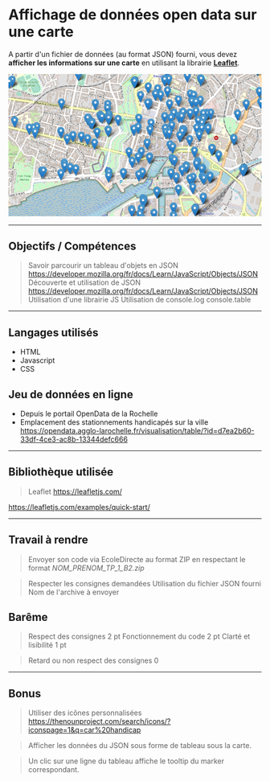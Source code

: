 # Affichage de données open data sur une carte

A partir d'un fichier de données (au format JSON) fourni, vous devez **afficher les informations sur une carte** en utilisant la librairie **[Leaflet](https://leafletjs.com/)**.

![img.png](img.png)

---

## Objectifs / Compétences

> Savoir parcourir un tableau d'objets en JSON
> https://developer.mozilla.org/fr/docs/Learn/JavaScript/Objects/JSON
> Découverte et utilisation de JSON
> https://developer.mozilla.org/fr/docs/Learn/JavaScript/Objects/JSON
> Utilisation d'une librairie JS
> Utilisation de console.log console.table

---

## Langages utilisés

- HTML
- Javascript
- CSS

## Jeu de données en ligne

- Depuis le portail OpenData de la Rochelle
- Emplacement des stationnements handicapés sur la ville
  https://opendata.agglo-larochelle.fr/visualisation/table/?id=d7ea2b60-33df-4ce3-ac8b-13344defc666

---

## Bibliothèque utilisée

> Leaflet
https://leafletjs.com/

https://leafletjs.com/examples/quick-start/

---

## Travail à rendre

> Envoyer son code via EcoleDirecte au format ZIP en respectant le format
*NOM_PRENOM_TP_1_B2.zip*

> Respecter les consignes demandées
> Utilisation du fichier JSON fourni
> Nom de l'archive à envoyer

## Barême

> Respect des consignes     2 pt
> Fonctionnement du code    2 pt
> Clarté et lisibilité      1 pt

> Retard ou non respect des consignes 0

***

## Bonus

> Utiliser des icônes personnalisées
> https://thenounproject.com/search/icons/?iconspage=1&q=car%20handicap

> Afficher les données du JSON sous forme de tableau sous la carte.

> Un clic sur une ligne du tableau affiche le tooltip du marker correspondant. 